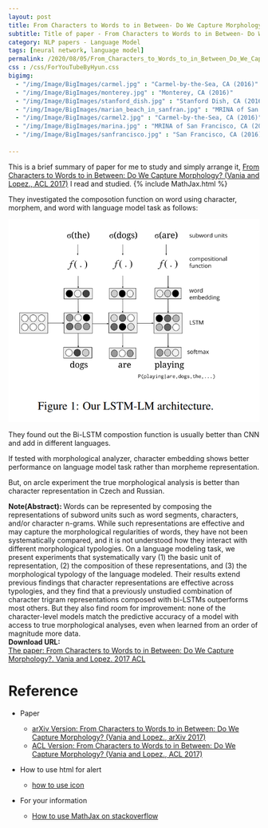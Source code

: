 ```yaml
---
layout: post
title: From Characters to Words to in Between- Do We Capture Morphology?
subtitle: Title of paper - From Characters to Words to in Between- Do We Capture Morphology?
category: NLP papers - Language Model
tags: [neural network, language model]
permalink: /2020/08/05/From_Characters_to_Words_to_in_Between_Do_We_Capture_Morphology/
css : /css/ForYouTubeByHyun.css
bigimg: 
  - "/img/Image/BigImages/carmel.jpg" : "Carmel-by-the-Sea, CA (2016)"
  - "/img/Image/BigImages/monterey.jpg" : "Monterey, CA (2016)"
  - "/img/Image/BigImages/stanford_dish.jpg" : "Stanford Dish, CA (2016)"
  - "/img/Image/BigImages/marian_beach_in_sanfran.jpg" : "MRINA of San Francisco, CA (2016)"
  - "/img/Image/BigImages/carmel2.jpg" : "Carmel-by-the-Sea, CA (2016)"
  - "/img/Image/BigImages/marina.jpg" : "MRINA of San Francisco, CA (2016)"
  - "/img/Image/BigImages/sanfrancisco.jpg" : "San Francisco, CA (2016)"
  
---
```


This is a brief summary of paper for me to study and simply arrange it, [From Characters to Words to in Between: Do We Capture Morphology? (Vania and Lopez., ACL 2017)](https://www.aclweb.org/anthology/P17-1184/) I read and studied. 
{% include MathJax.html %}

They investigated the composotion function on word using character, morphem, and word with language model task as follows:

![Vania and Lopez. 2017 ACL](/img/Image/NaturalLanguageProcessing/NLPLabs/Paper_Investigation/Language_Model/2020-08-05-From_Characters_to_Words_to_in_Between_Do_We_Capture_Morphology/LSTM_LM.PNG)

They found out the Bi-LSTM compostion function is usually better than CNN and add in different languages. 

If tested with morphological analyzer, character embedding shows better performance on language model task rather than morpheme representation. 

But, on arcle experiment the true morphological analysis is better than character representation in Czech and Russian. 

<div class="alert alert-info" role="alert"><i class="fa fa-info-circle"></i> <b>Note(Abstract): </b>
Words can be represented by composing the representations of subword units such as word segments, characters, and/or character n-grams. While such representations are effective and may capture the morphological regularities of words, they have not been systematically compared, and it is not understood how they interact with different morphological typologies. On a language modeling task, we present experiments that systematically vary (1) the basic unit of representation, (2) the composition of these representations, and (3) the morphological typology of the language modeled. Their results extend previous findings that character representations are effective across typologies, and they find that a previously unstudied combination of character trigram representations composed with bi-LSTMs outperforms most others. But they also find room for improvement: none of the character-level models match the predictive accuracy of a model with access to true morphological analyses, even when learned from an order of magnitude more data.
</div>
    
<div class="alert alert-success" role="alert"><i class="fa fa-paperclip fa-lg"></i> <b>Download URL: </b><br>
  <a href="https://www.aclweb.org/anthology/P17-1184/">The paper: From Characters to Words to in Between: Do We Capture Morphology?. Vania and Lopez. 2017 ACL</a>
</div>

# Reference 

- Paper 
  - [arXiv Version: From Characters to Words to in Between: Do We Capture Morphology?  (Vania and Lopez., arXiv 2017)](https://arxiv.org/abs/1704.08352)
  - [ACL Version: From Characters to Words to in Between: Do We Capture Morphology? (Vania and Lopez., ACL 2017)](https://www.aclweb.org/anthology/P17-1184/)
  
- How to use html for alert
  - [how to use icon](http://idratherbewriting.com/documentation-theme-jekyll/mydoc_icons.html)
    
- For your information
  - [How to use MathJax on stackoverflow](https://math.meta.stackexchange.com/questions/5020/mathjax-basic-tutorial-and-quick-reference)




























